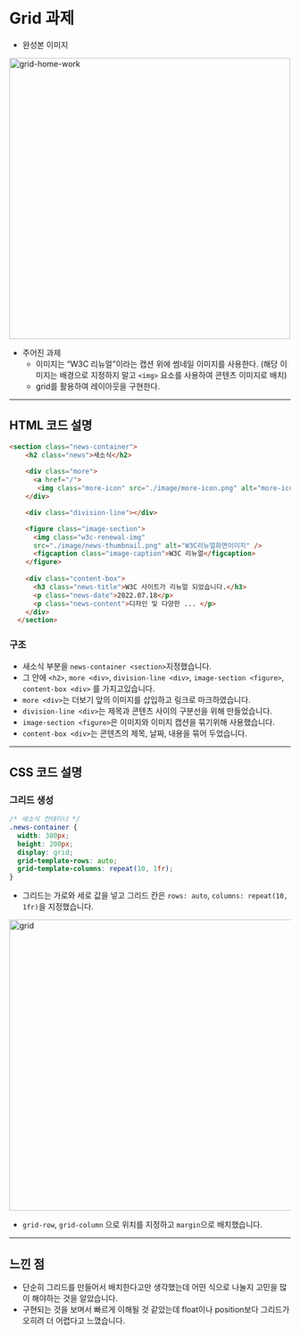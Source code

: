 # Grid 과제

- 완성본 이미지
<img width="503" alt="grid-home-work" src="https://github.com/jjang-aaa/home-work/assets/131199065/9eb5f0f4-0f1a-4b62-b887-8e1e5685508e">

- 주어진 과제
    - 이미지는 “W3C 리뉴얼”이라는 캡션 위에 썸네일 이미지를 사용한다.
    (해당 이미지는 배경으로 지정하지 말고 `<img>` 요소를 사용하여 콘텐츠 이미지로 배치)
    - grid를 활용하여 레이아웃을 구현한다.

-----
## HTML 코드 설명

```html
<section class="news-container">
    <h2 class="news">새소식</h2>
    
    <div class="more">
      <a href="/">
       <img class="more-icon" src="./image/more-icon.png" alt="more-icon" />더보기</a>
    </div>

    <div class="division-line"></div>

    <figure class="image-section">
      <img class="w3c-renewal-img"
      src="./image/news-thumbnail.png" alt="W3C리뉴얼화면이미지" />
      <figcaption class="image-caption">W3C 리뉴얼</figcaption>
    </figure>
    
    <div class="content-box">
      <h3 class="news-title">W3C 사이트가 리뉴얼 되었습니다.</h3>
      <p class="news-date">2022.07.18</p>
      <p class="news-content">디자인 및 다양한 ... </p>
    </div>
  </section>
```

### 구조

- 새소식 부분을 `news-container <section>`지정했습니다.
- 그 안에 `<h2>`, `more <div>`, `division-line <div>`, `image-section <figure>`, `content-box <div>` 를 가지고있습니다.
- `more <div>`는 더보기 앞의 이미지를 삽입하고 링크로 마크하였습니다.
- `division-line <div>`는 제목과 콘텐츠 사이의 구분선을 위해 만들었습니다.
- `image-section <figure>`은 이미지와 이미지 캡션을 묶기위해 사용했습니다.
- `content-box <div>`는 콘텐츠의 제목, 날짜, 내용을 묶어 두었습니다.

-----
## CSS 코드 설명

### 그리드 생성

```css
/* 새소식 컨테이너 */
.news-container {
  width: 380px;
  height: 200px;
  display: grid;
  grid-template-rows: auto;
  grid-template-columns: repeat(10, 1fr);
}
```
- 그리드는 가로와 세로 값을 넣고 그리드 칸은 `rows: auto`, `columns: repeat(10, 1fr)`을 지정했습니다.

<img width="521" alt="grid" src="https://github.com/jjang-aaa/home-work/assets/131199065/8ba49c21-154f-49e1-a6c3-871e2bb5b7d6">


- `grid-row`, `grid-column` 으로 위치를 지정하고 `margin`으로 배치했습니다.

-----
## 느낀 점

- 단순히 그리드를 만들어서 배치한다고만 생각했는데 어떤 식으로 나눌지 고민을 많이 해야하는 것을 알았습니다.
- 구현되는 것을 보며서 빠르게 이해될 것 같았는데 float이나 position보다 그리드가 오히려 더 어렵다고 느꼈습니다.
